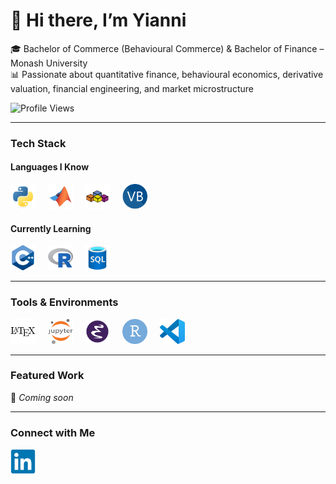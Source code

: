 # 👋 Hi there, I’m Yianni

🎓 Bachelor of Commerce (Behavioural Commerce) & Bachelor of Finance – Monash University  
📊 Passionate about quantitative finance, behavioural economics, derivative valuation, financial engineering, and market microstructure

<p align="left">
  <img src="https://komarev.com/ghpvc/?username=iivlachos&style=flat-square" alt="Profile Views" />
  </a>
</p>

---

### Tech Stack

#### Languages I Know

<p align="left">
  <img src="https://github.com/ioannis-vlachos/ioannis-vlachos/raw/main/icons/languages/python.svg" alt="Python" title="Python" width="40" height="40"/>
  &nbsp;&nbsp;&nbsp;
  <img src="https://github.com/ioannis-vlachos/ioannis-vlachos/raw/main/icons/languages/matlab.svg" alt="MATLAB" title="MATLAB" width="40" height="40"/>
  &nbsp;&nbsp;&nbsp;
  <img src="https://github.com/ioannis-vlachos/ioannis-vlachos/raw/main/icons/languages/vba.svg" alt="Excel VBA" title="Excel VBA" width="40" height="40"/>
  &nbsp;&nbsp;&nbsp;
  <img src="https://github.com/ioannis-vlachos/ioannis-vlachos/raw/main/icons/languages/visualbasic.svg" alt="Visual Basic" title="Visual Basic" width="40" height="40"/>
</p>

#### Currently Learning

<p align="left">
  <img src="https://github.com/ioannis-vlachos/ioannis-vlachos/raw/main/icons/languages/cplusplus.svg" alt="C++" title="C++" width="40" height="40"/>
  &nbsp;&nbsp;&nbsp;
  <img src="https://github.com/ioannis-vlachos/ioannis-vlachos/raw/main/icons/languages/r.svg" alt="R" title="R" width="40" height="40"/>
  &nbsp;&nbsp;&nbsp;
  <img src="https://github.com/ioannis-vlachos/ioannis-vlachos/raw/main/icons/languages/sql.svg" alt="SQL" title="SQL" width="40" height="40"/>
</p>

---

### Tools & Environments

<p align="left">
  <img src="https://github.com/ioannis-vlachos/ioannis-vlachos/blob/main/icons/tools/latex.svg" alt="LaTeX" title="LaTeX" width="40" height="40"/>
  &nbsp;&nbsp;&nbsp;
  <img src="https://github.com/ioannis-vlachos/ioannis-vlachos/blob/main/icons/tools/jupyter.svg" alt="Jupyter" title="Jupyter Notebook" width="40" height="40"/>
  &nbsp;&nbsp;&nbsp;
  <img src="https://github.com/ioannis-vlachos/ioannis-vlachos/blob/main/icons/tools/emacs.svg" alt="Emacs" title="Emacs" width="40" height="40"/>
  &nbsp;&nbsp;&nbsp;
  <img src="https://github.com/ioannis-vlachos/ioannis-vlachos/blob/main/icons/tools/rstudio.svg" alt="RStudio" title="RStudio" width="40" height="40"/>
  &nbsp;&nbsp;&nbsp;
  <img src="https://github.com/ioannis-vlachos/ioannis-vlachos/blob/main/icons/tools/vscode.svg" alt="VSCode" title="Visual Studio Code" width="40" height="40"/>
</p>

---

### Featured Work  
🚀 *Coming soon*

---

### Connect with Me  

<a href="https://www.linkedin.com/in/iivlachos/">
  <img src="https://github.com/ioannis-vlachos/ioannis-vlachos/blob/main/icons/socials/linkedin.svg" alt="LinkedIn" title="LinkedIn" width="40" height="40"/>
</a>
